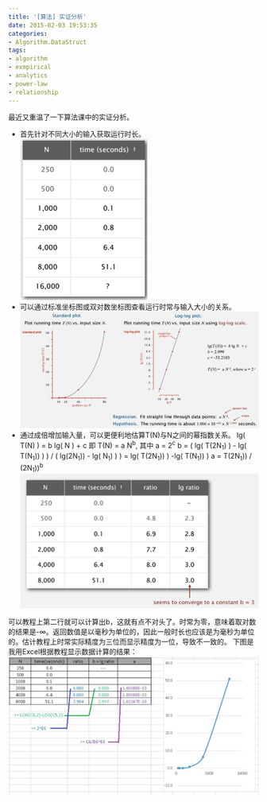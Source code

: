 ```yaml
---
title: '[算法] 实证分析'
date: 2015-02-03 19:53:35
categories: 
- Algorithm.DataStruct
tags: 
- algorithm
- exmpirical
- analytics
- power-law
- relationship
---
```

最近又重温了一下算法课中的实证分析。
- 首先针对不同大小的输入获取运行时长。
  ![[算法] 实证分析](/images/2015/2/0026uWfMzy7cDXSM46Cea.png)
- 可以通过标准坐标图或双对数坐标图查看运行时常与输入大小的关系。
  ![[算法] 实证分析](/images/2015/2/0026uWfMzy7cDXTEdHD55.jpg)
- 通过成倍增加输入量，可以更便利地估算T(N)与N之间的幂指数关系。
  lg( T(N) ) = b lg( N ) + c
  即 T(N) = a N<sup>b</sup>, 其中 a = 2<sup>c</sup>
  b = ( lg( T(2N<sub>1</sub>) ) - lg( T(N<sub>1</sub>)) ) ) / ( lg(2N<sub>1</sub>)) - lg( N<sub>1</sub>) ) ) = lg( T(2N<sub>1</sub>)) ) -lg( T(N<sub>1</sub>)) )
  a = T(2N<sub>1</sub>)) / (2N<sub>1</sub>))<sup>b</sup>
  ![[算法] 实证分析](/images/2015/2/0026uWfMzy7cDXUPMqr6f.png)

可以教程上第二行就可以计算出b，这就有点不对头了。时常为零，意味着取对数的结果是-∞。返回数值是以毫秒为单位的，因此一般时长也应该是为毫秒为单位的。估计教程上时常实际精度为三位而显示精度为一位，导致不一致的。
下图是我用Excel根据教程显示数据计算的结果：
![[算法] 实证分析](/images/2015/2/0026uWfMzy7cDXVJRSj83.jpg)